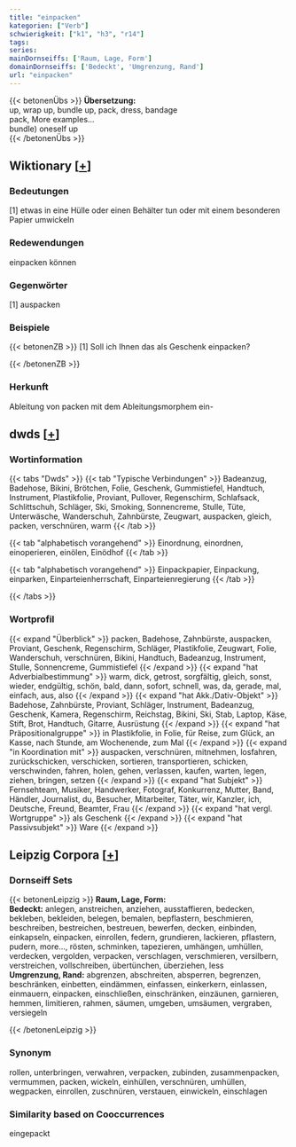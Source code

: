 ```yaml
---
title: "einpacken"
kategorien: ["Verb"]
schwierigkeit: ["k1", "h3", "r14"]
tags:
series:
mainDornseiffs: ['Raum, Lage, Form']
domainDornseiffs: ['Bedeckt', 'Umgrenzung, Rand']
url: "einpacken"
---
```


{{< betonenÜbs >}}
**Übersetzung:**  
up, wrap up, bundle up, pack, dress, bandage  
pack, More examples...  
bundle) oneself  up  
{{< /betonenÜbs >}}

## Wiktionary [[+](https://de.wiktionary.org/wiki/einpacken)]

### Bedeutungen
[1] etwas in eine Hülle oder einen Behälter tun oder mit einem besonderen Papier umwickeln  

### Redewendungen
einpacken können  

### Gegenwörter
[1] auspacken  

### Beispiele
{{< betonenZB >}}
[1] Soll ich Ihnen das als Geschenk einpacken?  

{{< /betonenZB >}}
### Herkunft
Ableitung von packen mit dem Ableitungsmorphem ein-  



## dwds [[+](https://www.dwds.de/wb/einpacken)]

### Wortinformation
{{< tabs "Dwds" >}}
{{< tab "Typische Verbindungen" >}}
Badeanzug, Badehose, Bikini, Brötchen, Folie, Geschenk, Gummistiefel, Handtuch, Instrument, Plastikfolie, Proviant, Pullover, Regenschirm, Schlafsack, Schlittschuh, Schläger, Ski, Smoking, Sonnencreme, Stulle, Tüte, Unterwäsche, Wanderschuh, Zahnbürste, Zeugwart, auspacken, gleich, packen, verschnüren, warm
{{< /tab >}}

{{< tab "alphabetisch vorangehend" >}}
Einordnung, einordnen, einoperieren, einölen, Einödhof
{{< /tab >}}

{{< tab "alphabetisch vorangehend" >}}
Einpackpapier, Einpackung, einparken, Einparteienherrschaft, Einparteienregierung
{{< /tab >}}

{{< /tabs >}}

### Wortprofil
{{< expand "Überblick" >}} packen, Badehose, Zahnbürste, auspacken, Proviant, Geschenk, Regenschirm, Schläger, Plastikfolie, Zeugwart, Folie, Wanderschuh, verschnüren, Bikini, Handtuch, Badeanzug, Instrument, Stulle, Sonnencreme, Gummistiefel {{< /expand >}}
{{< expand "hat Adverbialbestimmung" >}} warm, dick, getrost, sorgfältig, gleich, sonst, wieder, endgültig, schön, bald, dann, sofort, schnell, was, da, gerade, mal, einfach, aus, also {{< /expand >}}
{{< expand "hat Akk./Dativ-Objekt" >}} Badehose, Zahnbürste, Proviant, Schläger, Instrument, Badeanzug, Geschenk, Kamera, Regenschirm, Reichstag, Bikini, Ski, Stab, Laptop, Käse, Stift, Brot, Handtuch, Gitarre, Ausrüstung {{< /expand >}}
{{< expand "hat Präpositionalgruppe" >}} in Plastikfolie, in Folie, für Reise, zum Glück, an Kasse, nach Stunde, am Wochenende, zum Mal {{< /expand >}}
{{< expand "in Koordination mit" >}} auspacken, verschnüren, mitnehmen, losfahren, zurückschicken, verschicken, sortieren, transportieren, schicken, verschwinden, fahren, holen, gehen, verlassen, kaufen, warten, legen, ziehen, bringen, setzen {{< /expand >}}
{{< expand "hat Subjekt" >}} Fernsehteam, Musiker, Handwerker, Fotograf, Konkurrenz, Mutter, Band, Händler, Journalist, du, Besucher, Mitarbeiter, Täter, wir, Kanzler, ich, Deutsche, Freund, Beamter, Frau {{< /expand >}}
{{< expand "hat vergl. Wortgruppe" >}} als Geschenk {{< /expand >}}
{{< expand "hat Passivsubjekt" >}} Ware {{< /expand >}}

## Leipzig Corpora [[+](https://corpora.uni-leipzig.de/en/res?word=einpacken&corpusId=deu_newscrawl-public_2018)]

### Dornseiff Sets
{{< betonenLeipzig >}}
**Raum, Lage, Form:**  
**Bedeckt:** anlegen, anstreichen, anziehen, ausstaffieren, bedecken, bekleben, bekleiden, belegen, bemalen, bepflastern, beschmieren, beschreiben, bestreichen, bestreuen, bewerfen, decken, einbinden, einkapseln, einpacken, einrollen, federn, grundieren, lackieren, pflastern, pudern, more..., rösten, schminken, tapezieren, umhängen, umhüllen, verdecken, vergolden, verpacken, verschlagen, verschmieren, versilbern, verstreichen, vollschreiben, übertünchen, überziehen, less  
**Umgrenzung, Rand:** abgrenzen, abschreiten, absperren, begrenzen, beschränken, einbetten, eindämmen, einfassen, einkerkern, einlassen, einmauern, einpacken, einschließen, einschränken, einzäunen, garnieren, hemmen, limitieren, rahmen, säumen, umgeben, umsäumen, vergraben, versiegeln  

{{< /betonenLeipzig >}}

### Synonym
rollen, unterbringen, verwahren, verpacken, zubinden, zusammenpacken, vermummen, packen, wickeln, einhüllen, verschnüren, umhüllen, wegpacken, einrollen, zuschnüren, verstauen, einwickeln, einschlagen


### Similarity based on Cooccurrences
eingepackt

